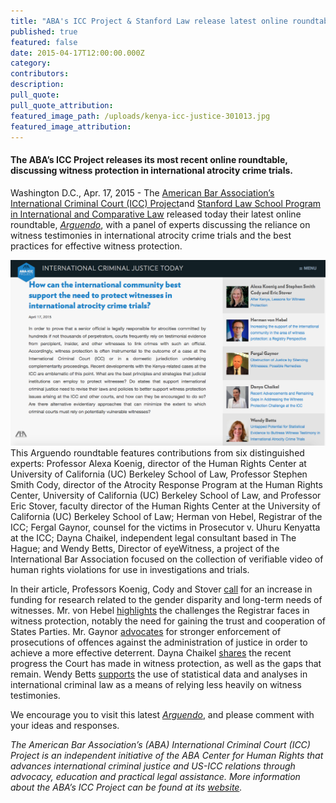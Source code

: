 ```yaml
---
title: "ABA's ICC Project & Stanford Law release latest online roundtable, Arguendo, on witness protection in international atrocity crime trials"
published: true
featured: false
date: 2015-04-17T12:00:00.000Z
category:
contributors:
description:
pull_quote:
pull_quote_attribution:
featured_image_path: /uploads/kenya-icc-justice-301013.jpg
featured_image_attribution:
---
```



#### The ABA’s ICC Project releases its most recent online roundtable, discussing witness protection in international atrocity crime trials.

Washington D.C., Apr. 17, 2015 - The [American Bar Association’s International Criminal Court (ICC) Project](https://urldefense.proofpoint.com/v2/url?u=http-3A__www.aba-2Dicc.org_&amp;d=CwMGaQ&amp;c=imBPVzF25OnBgGmVOlcsiEgHoG1i6YHLR0Sj_gZ4adc&amp;r=i_MXAE22YmAIqCgKCr6N3g&amp;m=UIjULAewBE2TkVeH4HcoSDjt-D3RIvLfIF1ubs6xlio&amp;s=Isr6v7GYfJljJsG1QsD3FtL5LtqRGgfGs3Z2JR4mpKE&amp;e=)and [Stanford Law School Program in International and Comparative Law](https://urldefense.proofpoint.com/v2/url?u=https-3A__law.stanford.edu_stanford-2Dprogram-2Din-2Dinternational-2Dand-2Dcomparative-2Dlaw_&amp;d=CwMGaQ&amp;c=imBPVzF25OnBgGmVOlcsiEgHoG1i6YHLR0Sj_gZ4adc&amp;r=i_MXAE22YmAIqCgKCr6N3g&amp;m=UIjULAewBE2TkVeH4HcoSDjt-D3RIvLfIF1ubs6xlio&amp;s=vb-9QF_POJoqchbMNuk_NJrRt-FmVuAiLEyjN1JVAqk&amp;e=) released today their latest online roundtable, [*Arguendo*](https://www.international-criminal-justice-today.org/arguendo/), with a panel of experts discussing the reliance on witness testimonies in international atrocity crime trials and the best practices for effective witness protection.

![](/uploads/versions/screen-shot-2016-07-26-at-10-27-02-am---x----1201-710x---.png)
<br>This Arguendo roundtable features contributions from six distinguished experts: Professor Alexa Koenig, director of the Human Rights Center at University of California (UC) Berkeley School of Law, Professor Stephen Smith Cody, director of the Atrocity Response Program at the Human Rights Center, University of California (UC) Berkeley School of Law, and Professor Eric Stover, faculty director of the Human Rights Center at the University of California (UC) Berkeley School of Law; Herman von Hebel, Registrar of the ICC; Fergal Gaynor, counsel for the victims in Prosecutor v. Uhuru Kenyatta at the ICC; Dayna Chaikel, independent legal consultant based in The Hague; and Wendy Betts, Director of eyeWitness, a project of the International Bar Association focused on the collection of verifiable video of human rights violations for use in investigations and trials.

In their article, Professors Koenig, Cody and Stover [call](https://www.international-criminal-justice-today.org/arguendo/after-kenya-lessons-for-witness-protection/) for an increase in funding for research related to the gender disparity and long-term needs of witnesses. Mr. von Hebel [highlights](https://www.international-criminal-justice-today.org/arguendo/increasing-the-support-of-the-international-community-in-the-area-of-witness-protection-a-registry-perspective/) the challenges the Registrar faces in witness protection, notably the need for gaining the trust and cooperation of States Parties. Mr. Gaynor [advocates](https://www.international-criminal-justice-today.org/arguendo/obstruction-of-justice-by-silencing-witnesses-possible-remedies/) for stronger enforcement of prosecutions of offences against the administration of justice in order to achieve a more effective deterrent. Dayna Chaikel [shares](https://www.international-criminal-justice-today.org/arguendo/recent-advancements-and-remaining-gaps-in-addressing-the-witness-protection-challenge-at-the-icc/) the recent progress the Court has made in witness protection, as well as the gaps that remain. Wendy Betts [supports](https://www.international-criminal-justice-today.org/arguendo/untapped-potential-for-statistical-evidence-to-buttress-witness-testimony-in-international-atrocity-crime-trials/) the use of statistical data and analyses in international criminal law as a means of relying less heavily on witness testimonies.

We encourage you to visit this latest [*Arguendo*](https://www.international-criminal-justice-today.org/arguendo/question/how-can-the-international-community-best-support-the-need-to-protect-witnesses-in-international-atrocity-crime-trials/), and please comment with your ideas and responses.

*The American Bar Association’s (ABA) International Criminal Court (ICC) Project is an independent initiative of the ABA Center for Human Rights that advances international criminal justice and US-ICC relations through advocacy, education and practical legal assistance. More information about the ABA’s ICC Project can be found at its [website](http://www.aba-icc.org/).*